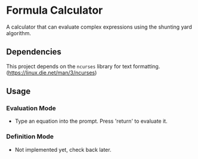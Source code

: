# Formula Calculator

A calculator that can evaluate complex expressions using the shunting yard algorithm.

## Dependencies
This project depends on the `ncurses` library for text formatting. (https://linux.die.net/man/3/ncurses)

## Usage
### Evaluation Mode
- Type an equation into the prompt. Press 'return' to evaluate it.

### Definition Mode
- Not implemented yet, check back later.
